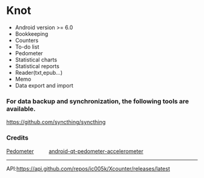 # Knot

* Android version >= 6.0
* Bookkeeping
* Counters
* To-do list
* Pedometer
* Statistical charts
* Statistical reports
* Reader(txt,epub...)
* Memo
* Data export and import

### For data backup and synchronization, the following tools are available.
https://github.com/syncthing/syncthing


### Credits

[Pedometer](https://github.com/vikasy/Pedometer)&nbsp; &nbsp; &nbsp; &nbsp; &nbsp;
[android-qt-pedometer-accelerometer](https://github.com/adct-the-experimenter/android-qt-pedometer-accelerometer)&nbsp; &nbsp; &nbsp; &nbsp; &nbsp;

---

API:https://api.github.com/repos/ic005k/Xcounter/releases/latest
